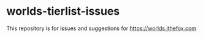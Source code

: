 # worlds-tierlist-issues
This repository is for issues and suggestions for https://worlds.jthefox.com
